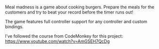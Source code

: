 Meal madness is a game about cooking burgers. Prepare the meals for the customers and try to beat your record before the timer runs out!

The game features full controller support for any controller and custom bindings. 

I've followed the course from CodeMonkey for this project: https://www.youtube.com/watch?v=AmGSEH7QcDg
